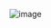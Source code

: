 ![image](https://user-images.githubusercontent.com/62370578/163696704-776ec840-8cb7-422f-9693-687b0016866d.png)
